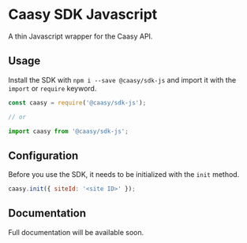 # Caasy SDK Javascript

A thin Javascript wrapper for the Caasy API.

## Usage

Install the SDK with `npm i --save @caasy/sdk-js` and import it with the `import` or `require` keyword.

```javascript
const caasy = require('@caasy/sdk-js');

// or

import caasy from '@caasy/sdk-js';
```

## Configuration

Before you use the SDK, it needs to be initialized with the `init` method.

```javascript
caasy.init({ siteId: '<site ID>' });
```

## Documentation

Full documentation will be available soon.